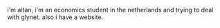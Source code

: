 i'm altan, i'm an economics student in the netherlands and trying to deal with glynet.
also i have a website.
